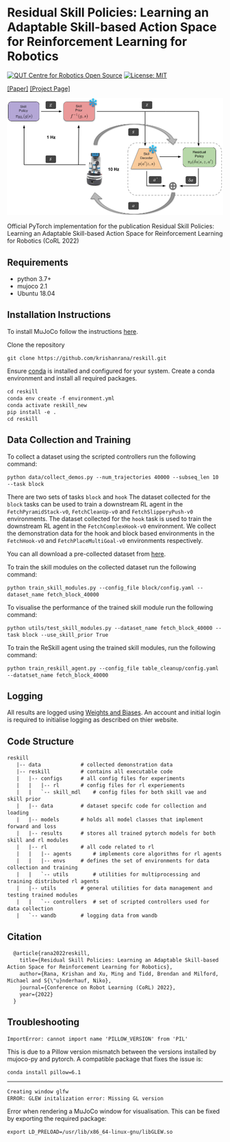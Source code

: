 # Residual Skill Policies: Learning an Adaptable Skill-based Action Space for Reinforcement Learning for Robotics

[![QUT Centre for Robotics Open Source](https://github.com/qcr/qcr.github.io/raw/master/misc/badge.svg)](https://qcr.github.io)
[![License: MIT](https://img.shields.io/badge/License-MIT-yellow.svg)](https://opensource.org/licenses/MIT)


[[Paper]](https://arxiv.org/pdf/2211.02231.pdf)
[[Project Page]](https://krishanrana.github.io/reskill)

<p align="center">
  <img src="/images/reskill.png" width="800" />
</p>
<p align="center">

Official PyTorch implementation for the publication Residual Skill Policies: Learning an Adaptable Skill-based Action Space for Reinforcement Learning for Robotics (CoRL 2022)

## Requirements

- python 3.7+
- mujoco 2.1
- Ubuntu 18.04

## Installation Instructions

To install MuJoCo follow the instructions [here](https://github.com/openai/mujoco-py).

Clone the repository

```
git clone https://github.com/krishanrana/reskill.git
```
Ensure [conda](https://docs.conda.io/projects/conda/en/latest/user-guide/install/linux.html) is installed and configured for your system.
Create a conda environment and install all required packages.

```
cd reskill
conda env create -f environment.yml
conda activate reskill_new
pip install -e .
cd reskill

```

## Data Collection and Training
To collect a dataset using the scripted controllers run the following command:
```
python data/collect_demos.py --num_trajectories 40000 --subseq_len 10 --task block
```
There are two sets of tasks `block` and `hook`
The dataset collected for the `block` tasks can be used to train a downstream RL agent in the `FetchPyramidStack-v0`, `FetchCleanUp-v0` and `FetchSlipperyPush-v0` environments.
The dataset collected for the `hook` task is used to train the downstream RL agent in the `FetchComplexHook-v0` environment.
We collect the demonstration data for the hook and block based environments in the `FetchHook-v0` and `FetchPlaceMultiGoal-v0` environments respectively.

You can all download a pre-collected dataset from [here](https://drive.google.com/drive/folders/1yTr_6fc-sHXK_CZkm8QIRTV9VgWxKpOE).

To train the skill modules on the collected dataset run the following command:
```
python train_skill_modules.py --config_file block/config.yaml --dataset_name fetch_block_40000
```
To visualise the performance of the trained skill module run the following command:
```
python utils/test_skill_modules.py --dataset_name fetch_block_40000 --task block --use_skill_prior True
```

To train the ReSkill agent using the trained skill modules, run the following command:

```
python train_reskill_agent.py --config_file table_cleanup/config.yaml --datatset_name fetch_block_40000
```
  
## Logging
  
All results are logged using [Weights and Biases](https://wandb.ai). An account and initial login is required to initialise logging as described on thier website.

## Code Structure
```
reskill
   |-- data 			# collected demonstration data
   |-- reskill			# contains all executable code 
   |   |-- configs 		# all config files for experiments
   |   |   |-- rl  		# config files for rl experiements
   |   |   `-- skill_mdl	# config files for both skill vae and skill prior
   |   |-- data			# dataset specifc code for collection and loading
   |   |-- models		# holds all model classes that implement forward and loss
   |   |-- results		# stores all trained pytorch models for both skill and rl modules
   |   |-- rl			# all code related to rl
   |   |   |-- agents		# implements core algorithms for rl agents
   |   |   |-- envs		# defines the set of environments for data collection and training
   |   |   `-- utils		# utilities for multiprocessing and training distributed rl agents
   |   |-- utils		# general utilities for data management and testing trained modules
   |   |   `-- controllers 	# set of scripted controllers used for data collection
   |   `-- wandb		# logging data from wandb
```



## Citation

```
  @article{rana2022reskill,
    title={Residual Skill Policies: Learning an Adaptable Skill-based Action Space for Reinforcement Learning for Robotics},
    author={Rana, Krishan and Xu, Ming and Tidd, Brendan and Milford, Michael and S{\"u}nderhauf, Niko},
    journal={Conference on Robot Learning (CoRL) 2022},
    year={2022}
  }
```
## Troubleshooting

```
ImportError: cannot import name 'PILLOW_VERSION' from 'PIL'
```
This is due to a Pillow version mismatch between the versions installed by mujoco-py and pytorch. A compatible package that fixes the issue is:
```
conda install pillow=6.1
```
---
  
```
Creating window glfw
ERROR: GLEW initalization error: Missing GL version

```
Error when rendering a MuJoCo window for visualisation. This can be fixed by exporting the required package:
```
export LD_PRELOAD=/usr/lib/x86_64-linux-gnu/libGLEW.so
```


